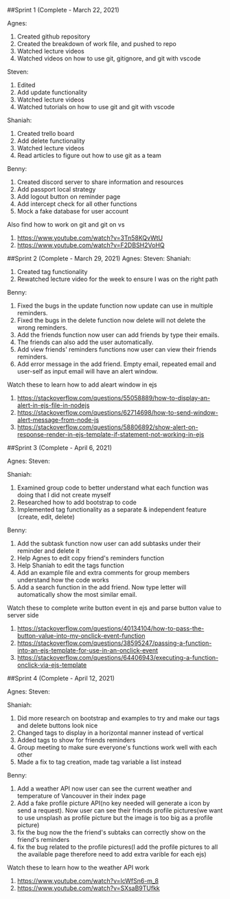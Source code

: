 ##Sprint 1 (Complete - March 22, 2021)

Agnes:
1. Created github repository
2. Created the breakdown of work file, and pushed to repo
3. Watched lecture videos
4. Watched videos on how to use git, gitignore, and git with vscode

Steven:
1. Edited 
2. Add update functionality
3. Watched lecture videos
4. Watched tutorials on how to use git and git with vscode

Shaniah:
1. Created trello board
2. Add delete functionality
3. Watched lecture videos
4. Read articles to figure out how to use git as a team

Benny:
1. Created discord server to share information and resources
2. Add passport local strategy 
3. Add logout button on reminder page 
4. Add intercept check for all other functions 
5. Mock a fake database for user account

Also find how to work on git and git on vs 
1. https://www.youtube.com/watch?v=3Tn58KQvWtU 
2. https://www.youtube.com/watch?v=F2DBSH2VoHQ


##Sprint 2 (Complete - March 29, 2021)
Agnes:
Steven:
Shaniah:
1. Created tag functionality
2. Rewatched lecture video for the week to ensure I was on the right path

Benny:
1. Fixed the bugs in the update function now update can use in multiple reminders.
2. Fixed the bugs in the delete function now delete will not delete the wrong reminders.
3. Add the friends function now user can add friends by type their emails.
4.  The friends can also add the user automatically.
5. Add view friends' reminders functions now user can view their friends reminders.
6. Add error message in the add friend. Empty email, repeated email and user-self as input email will have an alert window.

Watch these to learn how to add aleart window in ejs
1. https://stackoverflow.com/questions/55058889/how-to-display-an-alert-in-ejs-file-in-nodejs
2. https://stackoverflow.com/questions/62714698/how-to-send-window-alert-message-from-node-js
3. https://stackoverflow.com/questions/58806892/show-alert-on-response-render-in-ejs-template-if-statement-not-working-in-ejs

##Sprint 3 (Complete - April 6, 2021)

Agnes:
Steven:

Shaniah:
1. Examined group code to better understand what each function was doing that I did not create myself
2. Researched how to add bootstrap to code
3. Implemented tag functionality as a separate & independent feature (create, edit, delete)

Benny:
1. Add the subtask function now user can add subtasks under their reminder and delete it
2. Help Agnes to edit copy friend's reminders function
3. Help Shaniah to edit the tags function
4. Add an example file and extra comments for group members understand how the code works
5. Add a search function in the add friend. Now type letter will automatically show the most similar email.

Watch these to complete write button event in ejs and parse button value to server side
1. https://stackoverflow.com/questions/40134104/how-to-pass-the-button-value-into-my-onclick-event-function
2. https://stackoverflow.com/questions/38595247/passing-a-function-into-an-ejs-template-for-use-in-an-onclick-event
3. https://stackoverflow.com/questions/64406943/executing-a-function-onclick-via-ejs-template

##Sprint 4 (Complete - April 12, 2021)

Agnes:
Steven:

Shaniah:
1. Did more research on bootstrap and examples to try and make our tags and delete buttons look nice
2. Changed tags to display in a horizontal manner instead of vertical 
3. Added tags to show for friends reminders
4. Group meeting to make sure everyone's functions work well with each other
5. Made a fix to tag creation, made tag variable a list instead

Benny:
1. Add a weather API now user can see the current weather and temperature of Vancouver in their index page
2. Add a fake profile picture API(no key needed will generate a icon by send a request). Now user can see their friends profile pictures(we want to use unsplash as profile picture but the image is too big as a profile picture)
3. fix the bug now the the friend's subtaks can correctly show on the friend's reminders
4. fix the bug related to the profile pictures(I add the profile pictures to all the available page therefore need to add extra varible for each ejs)


Watch these to learn how to the weather API work
1. https://www.youtube.com/watch?v=lcWfSn6-m_8
2. https://www.youtube.com/watch?v=SXsaB9TUfkk
